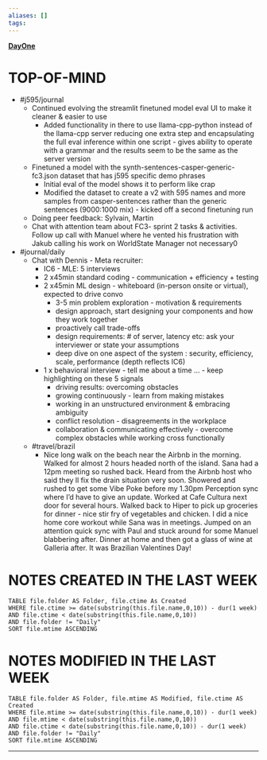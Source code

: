```yaml
---
aliases: []
tags: 
---
```

**[DayOne](dayone://open?date=2024-06-12)**

# TOP-OF-MIND
- #j595/journal 
	- Continued evolving the streamlit finetuned model eval UI to make it cleaner & easier to use
		- Added functionality in there to use llama-cpp-python instead of the llama-cpp server reducing one extra step and encapsulating the full eval inference within one script - gives ability to operate with a grammar and the results seem to be the same as the server version
	- Finetuned a model with the synth-sentences-casper-generic-fc3.json dataset that has j595 specific demo phrases
		- Initial eval of the model shows it to perform like crap
		- Modified the dataset to create a v2 with 595 names and more samples from casper-sentences rather than the generic sentences (9000:1000 mix) - kicked off a second finetuning run
	- Doing peer feedback: Sylvain, Martin
	- Chat with attention team about FC3- sprint 2 tasks & activities. Follow up call with Manuel where he vented his frustration with Jakub calling his work on WorldState Manager not necessary0
- #journal/daily 
	- Chat with Dennis - Meta recruiter:
		- IC6 - MLE: 5 interviews
		- 2 x45min standard coding - communication + efficiency + testing
		- 2 x45min ML design - whiteboard (in-person onsite or virtual), expected to drive convo
			- 3-5 min problem exploration - motivation & requirements
			- design approach, start designing your components and how they work together
			- proactively call trade-offs
			- design requirements: # of server, latency etc: ask your interviewer or state your assumptions
			- deep dive on one aspect of the system : security, efficiency, scale, performance (depth reflects IC6)
		- 1 x behavioral interview - tell me about a time ... - keep highlighting on these 5 signals
			- driving results: overcoming obstacles
			- growing continuously - learn from making mistakes
			- working in an unstructured environment & embracing ambiguity 
			- conflict resolution - disagreements in the workplace
			- collaboration & communicating effectively - overcome complex obstacles while working cross functionally
	- #travel/brazil 
		- Nice long walk on the beach near the Airbnb in the morning. Walked for almost 2 hours headed north of the island. Sana had a 12pm meeting so rushed back. Heard from the Airbnb host who said they ll fix the drain situation very soon. Showered and rushed to get some Vibe Poke before my 1.30pm Perception sync where I’d have to give an update. Worked at Cafe Cultura next door for several hours. Walked back to Hiper to pick up groceries for dinner - nice stir fry of vegetables and chicken. I did a nice home core workout while Sana was in meetings. Jumped on an attention quick sync with Paul and stuck around for some Manuel blabbering after. Dinner at home and then got a glass of wine at Galleria after. It was Brazilian Valentines Day!

# NOTES CREATED IN THE LAST WEEK
``` dataview
TABLE file.folder AS Folder, file.ctime As Created
WHERE file.ctime >= date(substring(this.file.name,0,10)) - dur(1 week) 
AND file.ctime < date(substring(this.file.name,0,10)) 
AND file.folder != "Daily"
SORT file.mtime ASCENDING
```

# NOTES MODIFIED IN THE LAST WEEK
``` dataview
TABLE file.folder AS Folder, file.mtime AS Modified, file.ctime AS Created
WHERE file.mtime >= date(substring(this.file.name,0,10)) - dur(1 week)
AND file.mtime < date(substring(this.file.name,0,10))
AND file.ctime < date(substring(this.file.name,0,10)) - dur(1 week)
AND file.folder != "Daily"
SORT file.mtime ASCENDING
```
---
